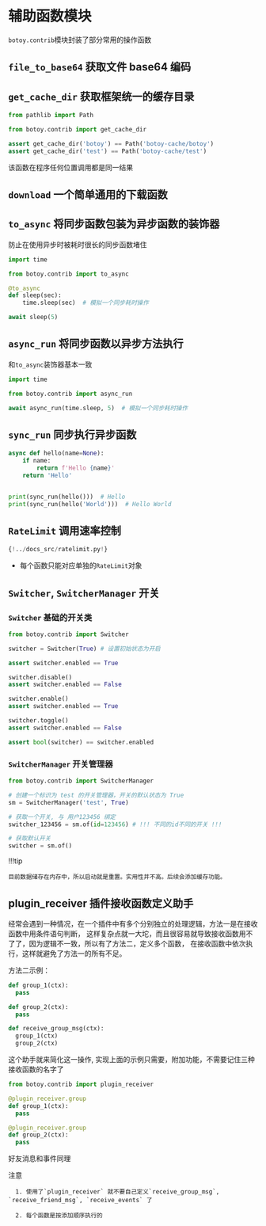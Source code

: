 # 辅助函数模块

`botoy.contrib`模块封装了部分常用的操作函数

## `file_to_base64` 获取文件 base64 编码

## `get_cache_dir` 获取框架统一的缓存目录

```python
from pathlib import Path

from botoy.contrib import get_cache_dir

assert get_cache_dir('botoy') == Path('botoy-cache/botoy')
assert get_cache_dir('test') == Path('botoy-cache/test')
```

该函数在程序任何位置调用都是同一结果

## `download` 一个简单通用的下载函数

## `to_async` 将同步函数包装为异步函数的装饰器

防止在使用异步时被耗时很长的同步函数堵住

```python
import time

from botoy.contrib import to_async

@to_async
def sleep(sec):
    time.sleep(sec)  # 模拟一个同步耗时操作

await sleep(5)
```

## `async_run` 将同步函数以异步方法执行

和`to_async`装饰器基本一致

```python
import time

from botoy.contrib import async_run

await async_run(time.sleep, 5)  # 模拟一个同步耗时操作
```

## `sync_run` 同步执行异步函数

```python
async def hello(name=None):
    if name:
        return f'Hello {name}'
    return 'Hello'


print(sync_run(hello()))  # Hello
print(sync_run(hello('World')))  # Hello World
```

## `RateLimit` 调用速率控制

```python
{!../docs_src/ratelimit.py!}
```

- 每个函数只能对应单独的`RateLimit`对象

## `Switcher`, `SwitcherManager` 开关

### `Switcher` 基础的开关类

```python
from botoy.contrib import Switcher

switcher = Switcher(True) # 设置初始状态为开启

assert switcher.enabled == True

switcher.disable()
assert switcher.enabled == False

switcher.enable()
assert switcher.enabled == True

switcher.toggle()
assert switcher.enabled == False

assert bool(switcher) == switcher.enabled
```

### `SwitcherManager` 开关管理器

```python
from botoy.contrib import SwitcherManager

# 创建一个标识为 test 的开关管理器，开关的默认状态为 True
sm = SwitcherManager('test', True)

# 获取一个开关, 与 用户123456 绑定
switcher_123456 = sm.of(id=123456) # !!! 不同的id不同的开关 !!!

# 获取默认开关
switcher = sm.of()
```

!!!tip

    目前数据储存在内存中，所以启动就是重置。实用性并不高。后续会添加缓存功能。

## plugin_receiver 插件接收函数定义助手

经常会遇到一种情况，在一个插件中有多个分别独立的处理逻辑，方法一是在接收函数中用条件语句判断，
这样复杂点就一大坨，而且很容易就导致接收函数用不了了，因为逻辑不一致，所以有了方法二，定义多个函数，
在接收函数中依次执行，这样就避免了方法一的所有不足。

方法二示例：

```python
def group_1(ctx):
  pass

def group_2(ctx):
  pass

def receive_group_msg(ctx):
  group_1(ctx)
  group_2(ctx)
```

这个助手就来简化这一操作, 实现上面的示例只需要，附加功能，不需要记住三种接收函数的名字了

```python
from botoy.contrib import plugin_receiver

@plugin_receiver.group
def group_1(ctx):
  pass

@plugin_receiver.group
def group_2(ctx):
  pass
```

好友消息和事件同理

注意

      1. 使用了`plugin_receiver` 就不要自己定义`receive_group_msg`, `receive_friend_msg`, `receive_events` 了

      2. 每个函数是按添加顺序执行的
